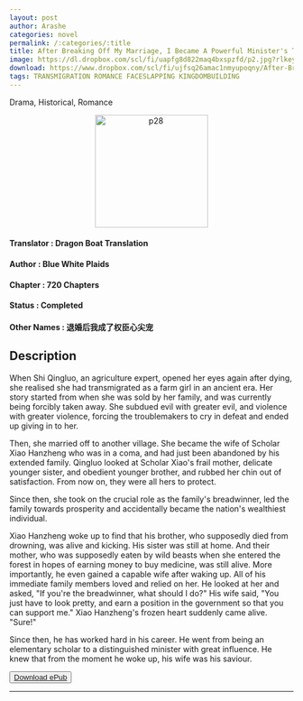 ```yaml
---
layout: post
author: Arashe
categories: novel
permalink: /:categories/:title
title: After Breaking Off My Marriage, I Became A Powerful Minister's Treasure
image: https://dl.dropbox.com/scl/fi/uapfg8d822maq4bxspzfd/p2.jpg?rlkey=xn5xrbb59w9s7qx9b5sfbmvam&dl=0
download: https://www.dropbox.com/scl/fi/ujfsq26amac1nmyupoqny/After-Breaking-Off-My-Marriage-I-Became-A-Powerful-Minister-s-Treasure-Blue-White-Plaids.epub?dl=1
tags: TRANSMIGRATION ROMANCE FACESLAPPING KINGDOMBUILDING
---
```

Drama, Historical, Romance

<p align="center">
<img src="{{ page.image }}" alt="p28" width="200" />
</p>

#### Translator   : Dragon Boat Translation

#### Author  : Blue White Plaids

#### Chapter : 720 Chapters

#### Status  : Completed

#### Other Names    : 退婚后我成了权臣心尖宠 

## Description

When Shi Qingluo, an agriculture expert, opened her eyes again after dying, she realised she had transmigrated as a farm girl in an ancient era. Her story started from when she was sold by her family, and was currently being forcibly taken away. She subdued evil with greater evil, and violence with greater violence, forcing the troublemakers to cry in defeat and ended up giving in to her.

Then, she married off to another village. She became the wife of Scholar Xiao Hanzheng who was in a coma, and had just been abandoned by his extended family. Qingluo looked at Scholar Xiao's frail mother, delicate younger sister, and obedient younger brother, and rubbed her chin out of satisfaction. From now on, they were all hers to protect.

Since then, she took on the crucial role as the family's breadwinner, led the family towards prosperity and accidentally became the nation's wealthiest individual.

Xiao Hanzheng woke up to find that his brother, who supposedly died from drowning, was alive and kicking. His sister was still at home. And their mother, who was supposedly eaten by wild beasts when she entered the forest in hopes of earning money to buy medicine, was still alive. More importantly, he even gained a capable wife after waking up. All of his immediate family members loved and relied on her. He looked at her and asked, "If you're the breadwinner, what should I do?" His wife said, "You just have to look pretty, and earn a position in the government so that you can support me." Xiao Hanzheng's frozen heart suddenly came alive. "Sure!"

Since then, he has worked hard in his career. He went from being an elementary scholar to a distinguished minister with great influence. He knew that from the moment he woke up, his wife was his saviour.

<button>
    <a href="{{ page.download }}" download>Download ePub</a>
</button>

* * *
